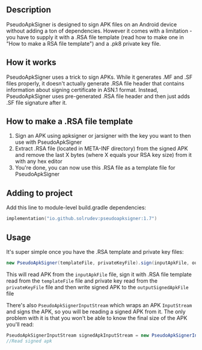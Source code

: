## Description
PseudoApkSigner is designed to sign APK files on an Android device without adding a ton of dependencies. However it comes with a limitation - you have to supply it with a .RSA file template (read how to make one in "How to make a RSA file template") and a .pk8 private key file.

## How it works
PseudoApkSigner uses a trick to sign APKs. While it generates .MF and .SF files properly, it doesn't actually generate .RSA file header that contains information about signing certificate in ASN.1 format. Instead, PseudoApkSigner uses pre-generated .RSA file header and then just adds .SF file signature after it.

## How to make a .RSA file template
1. Sign an APK using apksigner or jarsigner with the key you want to then use with PseudoApkSigner
2. Extract .RSA file (located in META-INF directory) from the signed APK and remove the last X bytes (where X equals your RSA key size) from it with any hex editor
3. You're done, you can now use this .RSA file as a template file for PseudoApkSigner

## Adding to project
Add this line to module-level build.gradle dependencies:
```kotlin
implementation("io.github.solrudev:pseudoapksigner:1.7")
```

## Usage
It's super simple once you have the .RSA template and private key files:

```java
new PseudoApkSigner(templateFile, privateKeyFile).sign(inputApkFile, outputSignedApkFile);
```

This will read APK from the `inputApkFile` file, sign it with .RSA file template read from the `templateFile` file and private key read from the `privateKeyFile` file and then write signed APK to the `outputSignedApkFile` file

There's also `PseudoApkSignerInputStream` which wraps an APK `InputStream` and signs the APK, so you will be reading a signed APK from it. The only problem with it is that you won't be able to know the final size of the APK you'll read:
```java
PseudoApkSignerInputStream signedApkInputStream = new PseudoApkSignerInputStream(templateFile, privateKeyFile, unsignedApkInputStream);
//Read signed apk
```
